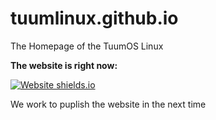 # tuumlinux.github.io
The Homepage of the TuumOS Linux

**The website is right now:**

[![Website shields.io](https://img.shields.io/website-up-down-green-red/http/shields.io.svg)](https://zlelo.github.io/)

We work to puplish the website in the next time
